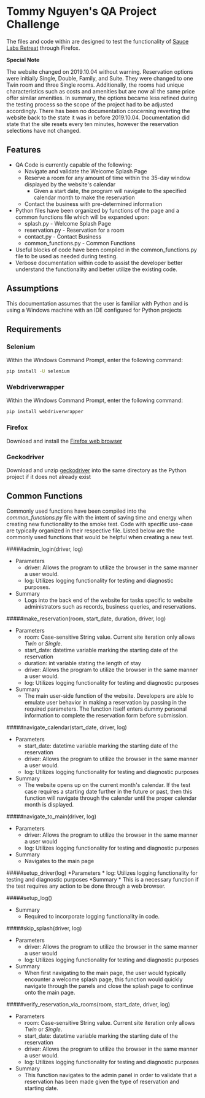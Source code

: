 # Tommy Nguyen's QA Project Challenge
The files and code within are designed to test the functionality of 
[Sauce Labs Retreat](https://automationintesting.online/ "Sauce Labs Retreat") through Firefox.

**Special Note**

The website changed on 2019.10.04 without warning. Reservation options were initially Single, Double, Family, and Suite.
They were changed to one Twin room and three Single rooms. Additionally, the rooms had unique characteristics such as
costs and amenities but are now all the same price offer similar amenities. In summary, the options became less refined
during the testing process so the scope of the project had to be adjusted accordingly. There has been no documentation
concerning reverting the website back to the state it was in before 2019.10.04. Documentation did state that the site
resets every ten minutes, however the reservation selections have not changed.
## Features
* QA Code is currently capable of the following:
    * Navigate and validate the Welcome Splash Page
    * Reserve a room for any amount of time within the 35-day window displayed by the website's calendar
        * Given a start date, the program will navigate to the specified calendar month to make the reservation
    * Contact the business with pre-determined information
* Python files have been organized by functions of the page and a common functions file which will be expanded upon:
    * splash.py - Welcome Splash Page
    * reservation.py - Reservation for a room
    * contact.py - Contact Business
    * common_functions.py - Common Functions
* Useful blocks of code have been compiled in the common_functions.py file to be used as needed during testing.
* Verbose documentation within code to assist the developer better understand the functionality and better utilize the 
existing code.
## Assumptions
This documentation assumes that the user is familiar with Python and is using a Windows machine with an IDE configured 
for Python projects
## Requirements
### Selenium
Within the Windows Command Prompt, enter the following command:
```bash
pip install -U selenium
```
### Webdriverwrapper
Within the Windows Command Prompt, enter the following command:
```bash
pip install webdriverwrapper
```
### Firefox
Download and install the [Firefox web browser](https://www.mozilla.org/en-US/firefox/new/)
### Geckodriver
Download and unzip [geckodriver](https://github.com/mozilla/geckodriver/releases) into the same directory as the Python 
project if it does not already exist
## Common Functions
Commonly used functions have been compiled into the *common_functions.py* file with the intent of saving time and
energy when creating new functionality to the smoke test. Code with specific use-case are typically
organized in their respective file. Listed below are the commonly used functions that would be helpful when creating
a new test.

#####admin_login(driver, log)
* Parameters
    * driver: Allows the program to utilize the browser in the same manner a user would.
    * log: Utilizes logging functionality for testing and diagnostic purposes.
* Summary
    * Logs into the back end of the website for tasks specific to website administrators such as records, business
    queries, and reservations.

#####make_reservation(room, start_date, duration, driver, log)
* Parameters
    * room: Case-sensitive String value. Current site iteration only allows *Twin* or *Single*.
    * start_date: datetime variable marking the starting date of the reservation
    * duration: int variable stating the length of stay 
    * driver: Allows the program to utilize the browser in the same manner a user would.
    * log: Utilizes logging functionality for testing and diagnostic purposes
* Summary
    * The main user-side function of the website. Developers are able to emulate user behavior in making a reservation
    by passing in the required parameters. The function itself enters dummy personal information to complete the
    reservation form before submission.

#####navigate_calendar(start_date, driver, log)
* Parameters
    * start_date: datetime variable marking the starting date of the reservation
    * driver: Allows the program to utilize the browser in the same manner a user would.
    * log: Utilizes logging functionality for testing and diagnostic purposes
* Summary
    * The website opens up on the current month's calendar. If the test case requires a starting date further in the 
    future or past, then this function will navigate through the calendar until the proper calendar month is displayed.

#####navigate_to_main(driver, log)
* Parameters
    * driver: Allows the program to utilize the browser in the same manner a user would
    * log: Utilizes logging functionality for testing and diagnostic purposes
* Summary
    * Navigates to the main page

#####setup_driver(log)
*Parameters
    * log: Utilizes logging functionality for testing and diagnostic purposes
*Summary
    * This is a necessary function if the test requires any action to be done through a web browser.

#####setup_log()
* Summary
    * Required to incorporate logging functionality in code.

#####skip_splash(driver, log)
* Parameters
    * driver: Allows the program to utilize the browser in the same manner a user would
    * log: Utilizes logging functionality for testing and diagnostic purposes
* Summary
    * When first navigating to the main page, the user would typically encounter a welcome splash page, this function
    would quickly navigate through the panels and close the splash page to continue onto the main page.

#####verify_reservation_via_rooms(room, start_date, driver, log)
* Parameters
    * room: Case-sensitive String value. Current site iteration only allows *Twin* or *Single*.
    * start_date: datetime variable marking the starting date of the reservation
    * driver: Allows the program to utilize the browser in the same manner a user would.
    * log: Utilizes logging functionality for testing and diagnostic purposes
* Summary
    * This function navigates to the admin panel in order to validate that a reservation has been made given the type
    of reservation and starting date.